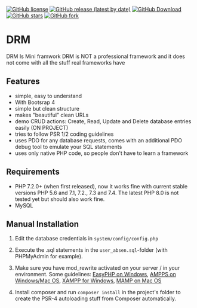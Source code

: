 [![GitHub license](https://img.shields.io/github/license/DemuraAIdev/drm_framwork)](https://github.com/DemuraAIdev/drm_framwork/blob/main/LICENSE)
[![GitHub release (latest by date)](https://img.shields.io/github/v/release/DemuraAIdev/drm_framwork?label=DRM)](https://github.com/DemuraAIdev/drm_framwork/releases/)
[![GitHub Download](https://img.shields.io/github/downloads/DemuraAIdev/drm_framwork/total)](https://github.com/DemuraAIdev/drm_framwork/)
[![GitHub stars](https://img.shields.io/github/stars/DemuraAIdev/drm_framwork)](https://github.com/DemuraAIdev/drm_framwork/)
[![GitHub fork](https://img.shields.io/github/forks/DemuraAIdev/drm_framwork)](https://github.com/DemuraAIdev/drm_framwork/)
# DRM 

DRM Is Mini framwork
DRM is NOT a professional framework and it does not come with all the stuff real frameworks have

## Features

- simple, easy to understand
- With Bootsrap 4
- simple but clean structure
- makes "beautiful" clean URLs
- demo CRUD actions: Create, Read, Update and Delete database entries easily (ON PROJECT)
- tries to follow PSR 1/2 coding guidelines
- uses PDO for any database requests, comes with an additional PDO debug tool to emulate your SQL statements
- uses only native PHP code, so people don't have to learn a framework

## Requirements

- PHP 7.2.0+ (when first released), now it works fine with current stable versions PHP 5.6 and 7.1, 7.2., 7.3 and 7.4. 
  The latest PHP 8.0 is not tested yet but should also work fine.
- MySQL

## Manual Installation
1. Edit the database credentials in `system/config/config.php`
2. Execute the .sql statements in the `user_absen.sql`-folder (with PHPMyAdmin for example).
3. Make sure you have mod_rewrite activated on your server / in your environment. Some guidelines:
   [EasyPHP on Windows](http://stackoverflow.com/questions/8158770/easyphp-and-htaccess),
   [AMPPS on Windows/Mac OS](http://www.softaculous.com/board/index.php?tid=3634&title=AMPPS_rewrite_enable/disable_option%3F_please%3F),
   [XAMPP for Windows](http://www.leonardaustin.com/blog/technical/enable-mod_rewrite-in-xampp/),
   [MAMP on Mac OS](http://stackoverflow.com/questions/7670561/how-to-get-htaccess-to-work-on-mamp)

4. Install composer and run `composer install` in the project's folder to create the PSR-4 autoloading stuff from Composer automatically.
